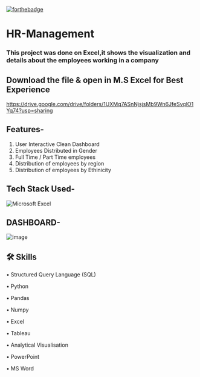 [![forthebadge](https://forthebadge.com/images/badges/built-with-love.svg)](https://forthebadge.com)
# HR-Management
### This project was done on Excel,it shows the visualization and details about the employees working in a company
## Download the file & open in M.S Excel for Best Experience
https://drive.google.com/drive/folders/1UXMq7ASnNjsjsMb9Wn6JfeSvqlO1Yq74?usp=sharing
## Features-
1. User Interactive Clean Dashboard
2. Employees Distributed in Gender
3. Full Time / Part Time employees
4. Distribution of employees by region
5. Distribution of employees by Ethinicity
## Tech Stack Used-
![Microsoft Excel](https://img.shields.io/badge/Microsoft_Excel-217346?style=for-the-badge&logo=microsoft-excel&logoColor=white)
## DASHBOARD-
![image](https://user-images.githubusercontent.com/111194246/186515401-e116e43f-1cbd-4bdc-98c8-783324b3e580.png)
## 🛠 Skills
•	Structured Query Language (SQL) 

•	Python

•	Pandas

•	Numpy

•	Excel

•	Tableau

•	Analytical Visualisation

•	PowerPoint

•	MS Word
